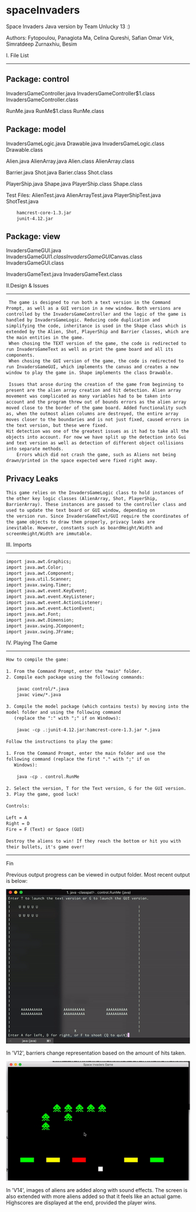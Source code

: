 # spaceInvaders

Space Invaders Java version by Team Unlucky 13 :)

Authors:
Fytopoulou, Panagiota
Ma, Celina
Qureshi, Safian Omar
Virk, Simratdeep
Zurnaxhiu, Besim


I. File List
_________________________

Package: control
----------------

InvadersGameController.java
InvadersGameController$1.class
InvadersGameController.class

RunMe.java
RunMe$1.class
RunMe.class


Package: model
---------------

InvadersGameLogic.java                Drawable.java
InvadersGameLogic.class               Drawable.class

Alien.java                            AlienArray.java
Alien.class                           AlienArray.class

Barrier.java                          Shot.java
Barier.class                          Shot.class

PlayerShip.java                       Shape.java
PlayerShip.class                      Shape.class

Test Files: AlienTest.java
            AlienArrayTest.java
            PlayerShipTest.java
            ShotTest.java

	    hamcrest-core-1.3.jar
	    junit-4.12.jar

Package: view
---------------

InvadersGameGUI.java
InvadersGameGUI$1.class
InvadersGameGUI$Canvas.class
InvadersGameGUI.class


InvadersGameText.java
InvadersGameText.class



II.Design & Issues
_______________________
     
	 The game is designed to run both a text version in the Command Prompt, as well as a GUI version in a new window. Both versions are controlled by the InvadersGameController and the logic of the game is handled by InvadersGameLogic. Reducing code duplication and simplifying the code, inheritance is used in the Shape class which is extended by the Alien, Shot, PlayerShip and Barrier classes, which are the main entities in the game.
	 When chosing the TEXT version of the game, the code is redirected to run InvadersGameText as well as print the game board and all its components.
	 When chosing the GUI version of the game, the code is redirected to run InvadersGameGUI, which implements the canvas and creates a new window to play the game in. Shape implements the class Drawable. 
	 
	 Issues that arose during the creation of the game from beginning to present are the alien array creation and hit detection. Alien array movement was complicated as many variables had to be taken into account and the program threw out of bounds errors as the alien array moved close to the border of the game board. Added functionality such as, when the outmost alien columns are destroyed, the entire array moves closer to the boundaries and is not just fixed, caused errors in the text version, but these were fixed. 
	Hit detection was one of the greatest issues as it had to take all the objects into account. For now we have split up the detection into Gui and text version as well as detection of different object collisions into separate methods.
        Errors which did not crash the game, such as Aliens not being drawn/printed in the space expected were fixed right away. 

Privacy Leaks
--------------
	This game relies on the InvadersGameLogic class to hold instances of the other key logic classes (AlienArray, Shot, PlayerShip,
	BarrierArray). These instances are passed to the controller class and used to update the text board or GUI window, depending on 
	the version run. Since InvadersGameText/GUI require the coordinates of the game objects to draw them properly, privacy leaks are
	inevitable. However, constants such as boardHeight/Width and screenHeight/Width are immutable.
	
III. Imports
___________________
	
	import java.awt.Graphics;
	import java.awt.Color;
	import java.awt.Component;
	import java.util.Scanner;
	import javax.swing.Timer;
	import java.awt.event.KeyEvent;
	import java.awt.event.KeyListener;
	import java.awt.event.ActionListener;
	import java.awt.event.ActionEvent;
	import java.awt.Font;
	import java.awt.Dimension;
	import javax.swing.JComponent;
	import javax.swing.JFrame;
	
	
IV. Playing The Game
________________________

	How to compile the game:
	
	1. From the Command Prompt, enter the "main" folder.
	2. Compile each package using the following commands:
	
		javac control/*.java
		javac view/*.java
		
	3. Compile the model package (which contains tests) by moving into the model folder and using the following command
	   (replace the ":" with ";" if on Windows):
	   
		javac -cp .:junit-4.12.jar:hamcrest-core-1.3.jar *.java
		
	Follow the instructions to play the game:
	
	1. From the Command Prompt, enter the main folder and use the following command (replace the first "." with ";" if on
	   Windows):
	   
		java -cp . control.RunMe
		
	2. Select the version, T for the Text version, G for the GUI version.
	3. Play the game, good luck!
	
	Controls:
	
	Left = A
	Right = D
	Fire = F (Text) or Space (GUI)
	
	Destroy the aliens to win! If they reach the bottom or hit you with their bullets, it's game over!
	
--------------------------------------------
Fin	

Previous output progress can be viewed in output folder. Most recent output is below:

![ScreenShot](outputs/outputV12Text.gif)

In 'V12', barriers change representation based on the amount of hits taken.


![ScreenShot](outputs/outputV14.gif)

In 'V14', images of aliens are added along with sound effects. The screen is also extended with more aliens added so that it feels like an actual game. Highscores are displayed at the end, provided the player wins. 
